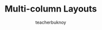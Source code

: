 ---
title: Multi-column Layouts
description: Sa video na ito, samahan si Francis na tingnan kung saan at paano ginagamit ang CSS Multi-column layout.
author: teacherbuknoy
rssLink: https://youtu.be/L7Zp1n6IoCk
link: 
  label: Panoorin sa YouTube
  url: https://youtu.be/L7Zp1n6IoCk
cover:
  folder: multi-column-layouts
  filename: cover.jpg
  sizes: [300, 600, 900, 1200]
  formats: ['png', 'webp', 'avif']
tags:
  - css
  - layout
  - graphic design
eleventyExcludeFromCollections: true
hidden: true
---